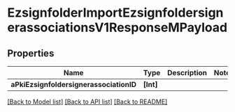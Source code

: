 # EzsignfolderImportEzsignfoldersignerassociationsV1ResponseMPayload

## Properties
Name | Type | Description | Notes
------------ | ------------- | ------------- | -------------
**aPkiEzsignfoldersignerassociationID** | **[Int]** |  | 

[[Back to Model list]](../README.md#documentation-for-models) [[Back to API list]](../README.md#documentation-for-api-endpoints) [[Back to README]](../README.md)


